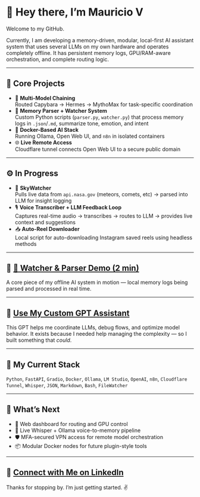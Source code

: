 # 👋 Hey there, I’m Mauricio V

Welcome to my GitHub.

Currently, I am developing a memory-driven, modular, local-first AI assistant system that uses several LLMs on my own hardware and operates completely offline. It has persistent memory logs, GPU/RAM-aware orchestration, and complete routing logic.

---

## 🧩 Core Projects

- 🔗 **Multi-Model Chaining**  
  Routed Capybara → Hermes → MythoMax for task-specific coordination  
- 🧠 **Memory Parser + Watcher System**  
  Custom Python scripts (`parser.py`, `watcher.py`) that process memory logs in `.json`/`.md`, summarize tone, emotion, and intent  
- 🐳 **Docker-Based AI Stack**  
  Running Ollama, Open Web UI, and `n8n` in isolated containers  
- 🌐 **Live Remote Access**  
  Cloudflare tunnel connects Open Web UI to a secure public domain

---

## ⚙️ In Progress

- 🔭 **SkyWatcher**  
  Pulls live data from `api.nasa.gov` (meteors, comets, etc) → parsed into LLM for insight logging  
- 🎙️ **Voice Transcriber + LLM Feedback Loop**  
  Captures real-time audio → transcribes → routes to LLM → provides live context and suggestions  
- 📥 **Auto-Reel Downloader**  
  Local script for auto-downloading Instagram saved reels using headless methods

---

## 🎥 [🧠 Watcher & Parser Demo (2 min)](https://m.youtube.com/watch?v=XArldnlAzNk&feature=youtu.be)

A core piece of my offline AI system in motion — local memory logs being parsed and processed in real time.

---

## 🤖 [Use My Custom GPT Assistant](https://chatgpt.com/g/g-686d56d1a8048191bd32fdb5704d2eb4-memoryarchitect-gpt)

This GPT helps me coordinate LLMs, debug flows, and optimize model behavior. It exists because I needed help managing the complexity — so I built something that *could*.

---

## 🔧 My Current Stack

`Python`, `FastAPI`, `Gradio`, `Docker`, `Ollama`, `LM Studio`, `OpenAI`, `n8n`, `Cloudflare Tunnel`, `Whisper`, `JSON`, `Markdown`, `Bash`, `FileWatcher`

---

## 🌱 What’s Next

- 🧭 Web dashboard for routing and GPU control
- 🧠 Live Whisper + Ollama voice-to-memory pipeline
- 🛡️ MFA-secured VPN access for remote model orchestration
- 📦 Modular Docker nodes for future plugin-style tools

---

## 🪪 [Connect with Me on LinkedIn](https://www.linkedin.com/in/mauricio-ventura-52a14425a/)

Thanks for stopping by. I’m just getting started. ✌️
